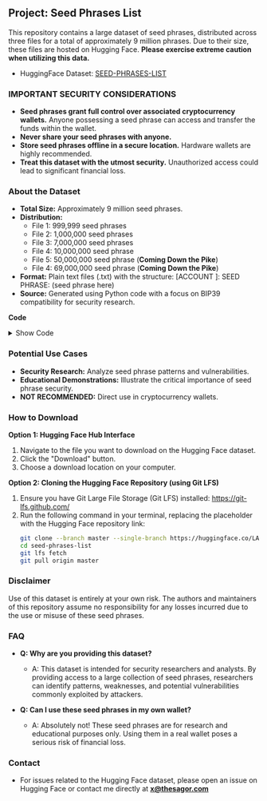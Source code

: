## **Project: Seed Phrases List**

This repository contains a large dataset of seed phrases, distributed across three files for a total of approximately 9 million phrases. Due to their size, these files are hosted on Hugging Face. **Please exercise extreme caution when utilizing this data.**

* HuggingFace Dataset: [SEED-PHRASES-LIST](https://huggingface.co/LAYEK-143/seed-phrases-list/tree/master) 

### **IMPORTANT SECURITY CONSIDERATIONS**

* **Seed phrases grant full control over associated cryptocurrency wallets.** Anyone possessing a seed phrase can access and transfer the funds within the wallet.
* **Never share your seed phrases with anyone.**
* **Store seed phrases offline in a secure location.**  Hardware wallets are highly recommended.
* **Treat this dataset with the utmost security.**  Unauthorized access could lead to significant financial loss.

### **About the Dataset**

* **Total Size:** Approximately 9 million seed phrases.
* **Distribution:**
    * File 1: 999,999 seed phrases
    * File 2: 1,000,000 seed phrases
    * File 3: 7,000,000 seed phrases
    * File 4: 10,000,000 seed phrase
    * File 5: 50,000,000 seed phrase (**Coming Down the Pike**)
    * File 4: 69,000,000 seed phrase (**Coming Down the Pike**)
* **Format:** Plain text files (.txt) with the structure: [ACCOUNT <NO>]: SEED PHRASE: (seed phrase here)
* **Source:** Generated using Python code with a focus on BIP39 compatibility for security research. 

**Code**
<details>
  <summary>Show Code</summary>

  ```python
import random
from mnemonic import Mnemonic

def generate_seed_phrase(word_count=12):
    """Generates a BIP39 seed phrase with the specified number of words"""
    
    if word_count not in [12, 24]:
        print("Invalid word count. Defaulting to 12 words.")
        word_count = 12

    mnemo = Mnemonic("english")
    entropy_bits = 128 if word_count == 12 else 256
    entropy = random.getrandbits(entropy_bits) 
    mnemonic = mnemo.to_mnemonic(entropy.to_bytes(entropy_bits // 8, byteorder='big'))
    return mnemonic

def save_seed_phrases(seed_phrases, filename="seed_phrases.txt"):
    """Saves a list of seed phrases to a file"""
    with open(filename, "w") as f:
        for i, seed_phrase in enumerate(seed_phrases):
            f.write(f"[ACCOUNT {i+1}]: SEED PHRASE: {seed_phrase}\n")

def main():
    num_seed_phrases = int(input("How many seed phrases do you want to generate? "))

    seed_phrases = [generate_seed_phrase() for _ in range(num_seed_phrases)]
    save_seed_phrases(seed_phrases) 

    print("Seed phrases generated and saved successfully!")

if __name__ == "__main__":
    main()
  ```
</details>

### **Potential Use Cases**

* **Security Research:** Analyze seed phrase patterns and vulnerabilities.
* **Educational Demonstrations:**  Illustrate the critical importance of seed phrase security. 
* **NOT RECOMMENDED:** Direct use in cryptocurrency wallets. 

### **How to Download**

**Option 1: Hugging Face Hub Interface**

1. Navigate to the file you want to download on the Hugging Face dataset.
2. Click the "Download" button.
3. Choose a download location on your computer.

**Option 2: Cloning the Hugging Face Repository (using Git LFS)**

1. Ensure you have Git Large File Storage (Git LFS) installed: https://git-lfs.github.com/
2. Run the following command in your terminal, replacing the placeholder with the Hugging Face repository link: 
   ```bash
   git clone --branch master --single-branch https://huggingface.co/LAYEK-143/seed-phrases-list.git
   cd seed-phrases-list
   git lfs fetch
   git pull origin master

   ```

### **Disclaimer**

Use of this dataset is entirely at your own risk. The authors and maintainers of this repository assume no responsibility for any losses incurred due to the use or misuse of these seed phrases.

### **FAQ**

* **Q: Why are you providing this dataset?**
    * A: This dataset is intended for security researchers and analysts. By providing access to a large collection of seed phrases, researchers can identify patterns, weaknesses, and potential vulnerabilities commonly exploited by attackers.

* **Q:  Can I use these seed phrases in my own wallet?** 
    * A: Absolutely not! These seed phrases are for research and educational purposes only. Using them in a real wallet poses a serious risk of financial loss.

### **Contact**

* For issues related to the Hugging Face dataset, please open an issue on Hugging Face or contact me directly at **x@thesagor.com**

